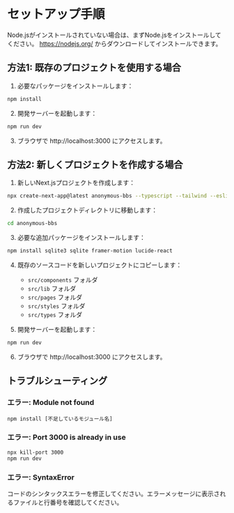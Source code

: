 # セットアップ手順

Node.jsがインストールされていない場合は、まずNode.jsをインストールしてください。
https://nodejs.org/ からダウンロードしてインストールできます。

## 方法1: 既存のプロジェクトを使用する場合

1. 必要なパッケージをインストールします：
```bash
npm install
```

2. 開発サーバーを起動します：
```bash
npm run dev
```

3. ブラウザで http://localhost:3000 にアクセスします。

## 方法2: 新しくプロジェクトを作成する場合

1. 新しいNext.jsプロジェクトを作成します：
```bash
npx create-next-app@latest anonymous-bbs --typescript --tailwind --eslint
```

2. 作成したプロジェクトディレクトリに移動します：
```bash
cd anonymous-bbs
```

3. 必要な追加パッケージをインストールします：
```bash
npm install sqlite3 sqlite framer-motion lucide-react
```

4. 既存のソースコードを新しいプロジェクトにコピーします：
   - `src/components` フォルダ
   - `src/lib` フォルダ
   - `src/pages` フォルダ
   - `src/styles` フォルダ
   - `src/types` フォルダ

5. 開発サーバーを起動します：
```bash
npm run dev
```

6. ブラウザで http://localhost:3000 にアクセスします。

## トラブルシューティング

### エラー: Module not found
```
npm install [不足しているモジュール名]
```

### エラー: Port 3000 is already in use
```
npx kill-port 3000
npm run dev
```

### エラー: SyntaxError
コードのシンタックスエラーを修正してください。エラーメッセージに表示されるファイルと行番号を確認してください。
